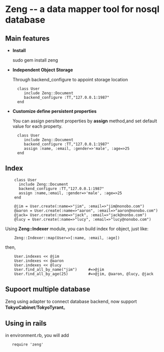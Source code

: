 Zeng -- a data mapper tool for nosql database
==============================================

Main features
-------------

- **Install**

  sudo gem install zeng

- **Independent Object Storage**

  Through backend_configure to appoint storage location

        class User
           include Zeng::Document
           backend_configure :TT,"127.0.0.1:1987"
        end

- **Customize define persistent properties**

  You can assign persitent properties by **assign** method,and set default value for each property.

        class User
           include Zeng::Document
           backend_configure :TT,"127.0.0.1:1987"
           assign :name, :email, :gender=>'male', :age=>25
        end


Index
-----

        class User
          include Zeng::Document
          backend_configure :TT,"127.0.0.1:1987"
          assign :name,:email, :gender=>'male', :age=>25
        end

        @jim = User.create(:name=>"jim", :email=>"jim@nonobo.com")
        @aaron = User.create(:name=>"aaron", :email=>"aaron@nonobo.com")
        @jack= User.create(:name=>"jack", :email=>"jack@nonbo.com")
        @lucy = User.create(:name=>"lucy", :email=>"lucy@nonobo.com")

Using **Zeng::Indexer** module, you can build index for object, just like:

        Zeng::Indexer::map(User=>[:name, :email, :age])

then,


        User.indexes << @jim
        User.indexes << @aaron
        User.indexes << @lucy
        User.find_all_by_name("jim")     #=>@jim
        User.find_all_by_age(25)         #=>@jim, @aaron, @lucy, @jack

Supoort multiple database
------------------------
Zeng using adapter to connect database backend, now support **TokyoCabinet**/**TokyoTyrant**。


Using in rails
--------------
  in environment.rb, you will add

       require 'zeng'
